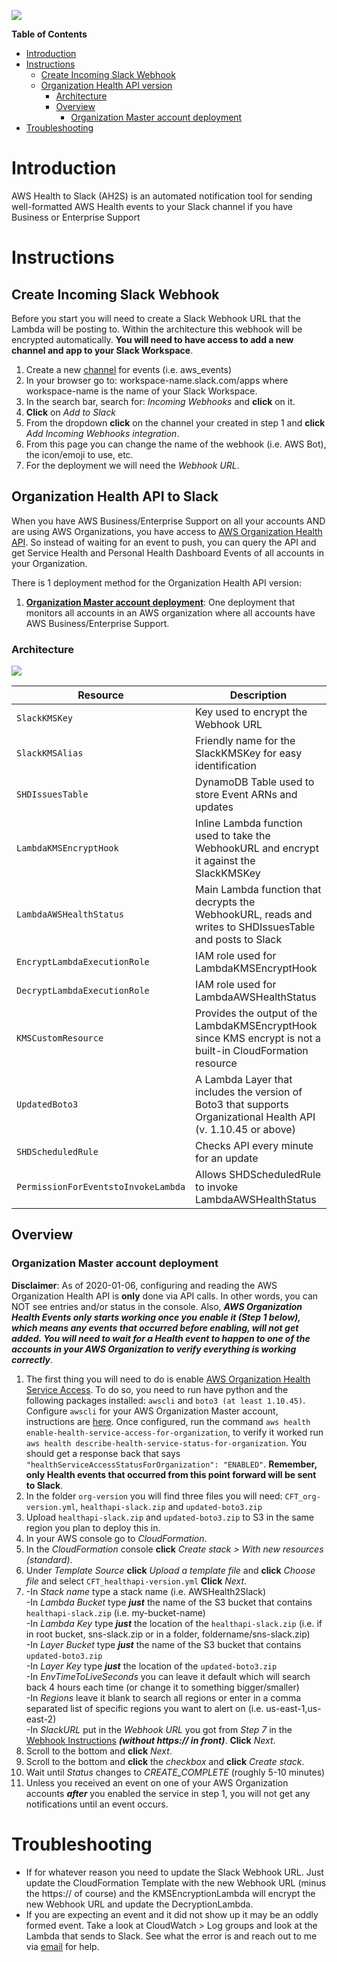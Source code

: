 
![](https://github.com/jordanaroth/awsHealthToSlack/blob/master/assets/ah2s_logo.png?raw=true)


**Table of Contents**

- [Introduction](#introduction)
- [Instructions](#instructions)
  * [Create Incoming Slack Webhook](#create-incoming-slack-webhook)
  * [Organization Health API version](#organization-health-api-to-slack)
    + [Architecture](#architecture)
    + [Overview](#overview-1)
      - [Organization Master account deployment](#organization-master-account-deployment)
- [Troubleshooting](#troubleshooting)

# Introduction
AWS Health to Slack (AH2S) is an automated notification tool for sending well-formatted AWS Health events to your Slack channel if you have Business or Enterprise Support

# Instructions
## Create Incoming Slack Webhook
Before you start you will need to create a Slack Webhook URL that the Lambda will be posting to. Within the architecture this webhook will be encrypted automatically. **You will need to have access to add a new channel and app to your Slack Workspace**.

1. Create a new [channel](https://slack.com/help/articles/201402297-Create-a-channel) for events (i.e. aws_events)
2. In your browser go to: workspace-name.slack.com/apps where workspace-name is the name of your Slack Workspace.
3. In the search bar, search for: *Incoming Webhooks* and **click** on it.
4. **Click** on *Add to Slack*
5. From the dropdown **click** on the channel your created in step 1 and **click** *Add Incoming Webhooks integration*.
6. From this page you can change the name of the webhook (i.e. AWS Bot), the icon/emoji to use, etc.
7. For the deployment we will need the *Webhook URL*.

## Organization Health API to Slack
When you have AWS Business/Enterprise Support on all your accounts AND are using AWS Organizations, you have access to [AWS Organization Health API](https://docs.aws.amazon.com/health/latest/APIReference/Welcome.html). So instead of waiting for an event to push, you can query the API and get Service Health and Personal Health Dashboard Events of all accounts in your Organization.

There is 1 deployment method for the Organization Health API version:

1. [**Organization Master account deployment**](#organization-health-api-version): One deployment that monitors all accounts in an AWS organization where all accounts have AWS Business/Enterprise Support.

### Architecture
![](https://github.com/jordanaroth/awsHealthToSlack/blob/master/assets/org-version.png?raw=true)

| Resource | Description                    |
| ------------- | ------------------------------ |
| `SlackKMSKey`      | Key used to encrypt the Webhook URL       |
| `SlackKMSAlias`   | Friendly name for the SlackKMSKey for easy identification     |
| `SHDIssuesTable`   | DynamoDB Table used to store Event ARNs and updates     |
| `LambdaKMSEncryptHook`      | Inline Lambda function used to take the WebhookURL and encrypt it against the SlackKMSKey       |
| `LambdaAWSHealthStatus`   | Main Lambda function that decrypts the WebhookURL, reads and writes to SHDIssuesTable and posts to Slack     |
| `EncryptLambdaExecutionRole`      | IAM role used for LambdaKMSEncryptHook       |
| `DecryptLambdaExecutionRole`   | IAM role used for LambdaAWSHealthStatus     |
| `KMSCustomResource`      | Provides the output of the LambdaKMSEncryptHook since KMS encrypt is not a built-in CloudFormation resource       |
| `UpdatedBoto3`   | A Lambda Layer that includes the version of Boto3 that supports Organizational Health API (v. 1.10.45 or above)     |
| `SHDScheduledRule`      | Checks API every minute for an update       |
| `PermissionForEventstoInvokeLambda`   | Allows SHDScheduledRule to invoke LambdaAWSHealthStatus     |

## Overview
### Organization Master account deployment
**Disclaimer**: As of 2020-01-06, configuring and reading the AWS Organization Health API is **only** done via API calls. In other words, you can NOT see entries and/or status in the console. Also, ***AWS Organization Health Events only starts working once you enable it (Step 1 below), which means any events that occurred before enabling, will not get added. You will need to wait for a Health event to happen to one of the accounts in your AWS Organization to verify everything is working correctly***.
1. The first thing you will need to do is enable [AWS Organization Health Service Access](https://docs.aws.amazon.com/health/latest/APIReference/API_EnableHealthServiceAccessForOrganization.html).  To do so, you need to run have python and the following packages installed: `awscli` and `boto3 (at least 1.10.45)`. Configure `awscli` for your AWS Organization Master account, instructions are [here](https://docs.aws.amazon.com/cli/latest/userguide/cli-configure-files.html). Once configured, run the command `aws health enable-health-service-access-for-organization`, to verify it worked run `aws health describe-health-service-status-for-organization`. You should get a response back that says `"healthServiceAccessStatusForOrganization": "ENABLED"`. **Remember, only Health events that occurred from this point forward will be sent to Slack**.
2. In the folder `org-version` you will find three files you will need: `CFT_org-version.yml`, `healthapi-slack.zip` and `updated-boto3.zip`
3. Upload `healthapi-slack.zip` and `updated-boto3.zip` to S3 in the same region you plan to deploy this in.
4. In your AWS console go to *CloudFormation*.
4. In the *CloudFormation* console **click** *Create stack > With new resources (standard)*.
5. Under *Template Source* **click** *Upload a template file* and **click** *Choose file*  and select `CFT_healthapi-version.yml` **Click** *Next*.
6. -In *Stack name* type a stack name (i.e. AWSHealth2Slack)  
-In *Lambda Bucket* type ***just*** the name of the S3 bucket that contains `healthapi-slack.zip` (i.e. my-bucket-name)  
-In *Lambda Key* type ***just*** the location of the `healthapi-slack.zip` (i.e. if in root bucket, sns-slack.zip or in a folder, foldername/sns-slack.zip)  
-In *Layer Bucket* type ***just*** the name of the S3 bucket that contains `updated-boto3.zip`  
-In *Layer Key* type ***just*** the location of the `updated-boto3.zip`  
-In *EnvTimeToLiveSeconds* you can leave it default which will search back 4 hours each time (or change it to something bigger/smaller)  
-In *Regions* leave it blank to search all regions or enter in a comma separated list of specific regions you want to alert on (i.e. us-east-1,us-east-2)  
-In *SlackURL* put in the *Webhook URL* you got from *Step 7* in the [Webhook Instructions](#create-incoming-slack-webhook) ***(without https:// in front)***. **Click** *Next*.
7. Scroll to the bottom and **click** *Next*.
8. Scroll to the bottom and **click** the *checkbox* and **click** *Create stack*.
9. Wait until *Status* changes to *CREATE_COMPLETE* (roughly 5-10 minutes)
10. Unless you received an event on one of your AWS Organization accounts ***after*** you enabled the service in step 1, you will not get any notifications until an event occurs.

# Troubleshooting
* If for whatever reason you need to update the Slack Webhook URL. Just update the CloudFormation Template with the new Webhook URL (minus the https:// of course) and the KMSEncryptionLambda will encrypt the new Webhook URL and update the DecryptionLambda.
* If you are expecting an event and it did not show up it may be an oddly formed event. Take a look at CloudWatch > Log groups and look at the Lambda that sends to Slack.  See what the error is and reach out to me via [email](mailto:jordroth@amazon.com) for help.
